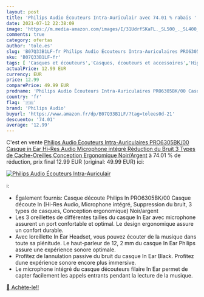 ```yaml
---
layout: post
title: 'Philips Audio Écouteurs Intra-Auriculair avec 74.01 % rabais '
date: 2021-07-12 22:38:09
image: 'https://m.media-amazon.com/images/I/31UdrfSKaFL._SL500_._SL400_.jpg'
comments: true
category: ofertas
author: 'tole.es'
slug: 'B07Q33B1LF-fr Philips Audio Écouteurs Intra-Auriculaires PRO6305BK/00...'
sku: 'B07Q33B1LF-fr'
tags: [ 'Casques et écouteurs','Casques, écouteurs et accessoires','High-Tech','philips audio', ]
actualPrice: 12.99 EUR
currency: EUR
price: 12.99
comparePrice: 49.99 EUR
prodname: 'Philips Audio Écouteurs Intra-Auriculaires PRO6305BK/00 Casque in Ear  Hi-Res Audio  Microphone intégré  Réduction du Bruit  3 Types de Cache-Oreilles  Conception Ergonomique  Noir/Argent'
country: 'fr'
flag: '🇫🇷'
brand: 'Philips Audio'
buyurl: 'https://www.amazon.fr/dp/B07Q33B1LF/?tag=tolees0d-21'
descuento: '74.01'
average: '12.99'
---
```


C'est en vente [Philips Audio Écouteurs Intra-Auriculaires PRO6305BK/00 Casque in Ear  Hi-Res Audio  Microphone intégré  Réduction du Bruit  3 Types de Cache-Oreilles  Conception Ergonomique  Noir/Argent](https://www.amazon.fr/dp/B07Q33B1LF/?tag=tolees0d-21)  à  74.01 % de réduction, prix final  12.99 EUR (original: 49.99 EUR) ici:

[![Philips Audio Écouteurs Intra-Auriculair](https://m.media-amazon.com/images/I/31UdrfSKaFL._SL500_._SL400_.jpg)](https://www.amazon.fr/dp/B07Q33B1LF/?tag=tolees0d-21)

ℹ️:

- Également fournis: Casque découte Philips In PRO6305BK/00 Casque découte In (Hi-Res Audio, Microphone intégré, Suppression du bruit, 3 types de casques, Conception ergonomique) Noir/argent
- Les 3 oreillettes de différentes tailles du casque In Ear avec microphone assurent un port confortable et optimal. Le design ergonomique assure un confort durable.
- Avec loreillette In Ear Headset, vous pouvez écouter de la musique dans toute sa plénitude. Le haut-parleur de 12, 2 mm du casque In Ear Philips assure une expérience sonore optimale.
- Profitez de lannulation passive du bruit du casque In Ear Black. Profitez dune expérience sonore encore plus immersive.
- Le microphone intégré du casque découteurs filaire In Ear permet de capter facilement les appels entrants pendant la lecture de la musique.

[🛒 Achète-le!!](https://www.amazon.fr/dp/B07Q33B1LF/?tag=tolees0d-21)
